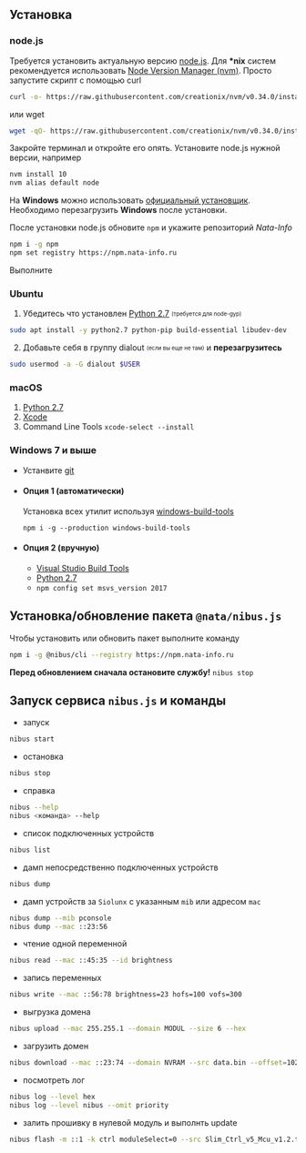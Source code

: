 ## Установка
### node.js
Требуется установить актуальную версию [node.js](https://nodejs.org).
Для <b>*nix</b> систем рекомендуется использовать [Node Version Manager (nvm)](https://github.com/creationix/nvm).
Просто запустите скрипт с помощью curl
```bash
curl -o- https://raw.githubusercontent.com/creationix/nvm/v0.34.0/install.sh | bash
```
или wget
```bash
wget -qO- https://raw.githubusercontent.com/creationix/nvm/v0.34.0/install.sh | bash
```
Закройте терминал и откройте его опять. Установите node.js нужной версии, например
```bash
nvm install 10
nvm alias default node
```
На **Windows** можно использовать  [официальный установщик](https://nodejs.org/en/download/current/). Необходимо перезагрузить **Windows** после установки.

После установки node.js обновите `npm` и укажите репозиторий *Nata-Info*
```bash
npm i -g npm
npm set registry https://npm.nata-info.ru
```

Выполните 
### Ubuntu
1. Убедитесь что установлен [Python 2.7](https://www.python.org/downloads/) <sub><sup>(требуется для node-gyp)</sup></sub>
  ```bash
  sudo apt install -y python2.7 python-pip build-essential libudev-dev
  ```
2. Добавьте себя в группу dialout <sub><sup>(если вы еще не там)</sup></sub> и <strong>перезагрузитесь</strong>
  ```bash
  sudo usermod -a -G dialout $USER
  ```

### macOS
1. [Python 2.7](https://www.python.org/downloads/)
2. [Xcode](https://developer.apple.com/xcode/download/)
3. Command Line Tools `xcode-select --install`

### Windows 7 и выше
* Устанвите [git](https://gitforwindows.org/)
* #### Опция 1 (автоматически)
  Установка всех утилит используя [windows-build-tools](https://github.com/felixrieseberg/windows-build-tools)

  `npm i -g --production windows-build-tools`
* #### Опция 2 (вручную)
  * [Visual Studio Build Tools](https://visualstudio.microsoft.com/thank-you-downloading-visual-studio/?sku=BuildTools)
  * [Python 2.7](https://www.python.org/downloads/)
  * `npm config set msvs_version 2017`

## Установка/обновление пакета `@nata/nibus.js`
Чтобы установить или обновить пакет выполните команду
```bash
npm i -g @nibus/cli --registry https://npm.nata-info.ru
```
**Перед обновлением сначала остановите службу!** `nibus stop`
## Запуск сервиса `nibus.js` и команды
* запуск
```bash
nibus start
```
* остановка
```bash
nibus stop
```
* справка
```bash
nibus --help
nibus <команда> --help
```
* список подключенных устройств
```bash
nibus list
```
* дамп непосредственно подключенных устройств
```bash
nibus dump
```
* дамп устройств за `Siolunx` с указанным `mib` или адресом  `mac`
```bash
nibus dump --mib pconsole
nibus dump --mac ::23:56
```
* чтение одной переменной
```bash
nibus read --mac ::45:35 --id brightness
```
* запись переменных
```bash
nibus write --mac ::56:78 brightness=23 hofs=100 vofs=300
```
* выгрузка домена
```bash
nibus upload --mac 255.255.1 --domain MODUL --size 6 --hex
```
* загрузить домен
```bash
nibus download --mac ::23:74 --domain NVRAM --src data.bin --offset=1024
```
* посмотреть лог
```bash
nibus log --level hex
nibus log --level nibus --omit priority
```
* залить прошивку в нулевой модуль и выполнть update
```bash
nibus flash -m ::1 -k ctrl moduleSelect=0 --src Slim_Ctrl_v5_Mcu_v1.2.txt --exec update
```


